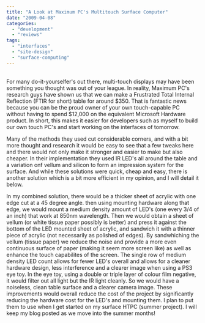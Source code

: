 ```yaml
---
title: "A Look at Maximum PC's Multitouch Surface Computer"
date: "2009-04-08"
categories: 
  - "development"
  - "reviews"
tags: 
  - "interfaces"
  - "site-design"
  - "surface-computing"
---
```


   
For many do-it-yourselfer's out there, multi-touch displays may have been something you thought was out of your league. In reality, Maximum PC's research guys have shown us that we can make a Frustrated Total Internal Reflection (FTIR for short) table for around $350. That is fantastic news because you can be the proud owner of your own touch-capable PC without having to spend $12,000 on the equivalent Microsoft Hardware product. In short, this makes it easier for developers such as myself to build our own touch PC's and start working on the interfaces of tomorrow.

Many of the methods they used cut considerable corners, and with a bit more thought and research it would be easy to see that a few tweaks here and there would not only make it stronger and easier to make but also cheaper. In their implementation they used IR LED's all around the table and a variation onf vellum and silicon to form an impression system for the surface. And while these solutions were quick, cheap and easy, there is another solution which is a bit more efficient in my opinion, and I will detail it below.

In my combined solution, there would be a thicker sheet of acrylic with one edge cut at a 45 degree angle. then using mounting hardware along that edge, we would mount a medium density amount of LED's (one every 3/4 of an inch) that work at 850nm wavelength. Then we would obtain a sheet of vellum (or white tissue paper possibly is better) and press it against the bottom of the LED mounted sheet of acrylic, and sandwich it with a thinner piece of acrylic (not necessarily as polished of edges). By sandwhiching the vellum (tissue paper) we reduce the noise and provide a more even continuous surface of paper (making it seem more screen like) as well as enhance the touch capabilites of the screen. The single row of medium density LED count allows for fewer LED's overall and allows for a cleaner hardware design, less interference and a clearer image when using a PS3 eye toy. In the eye toy, using a double or triple layer of colour film negative, it would filter out all light but the IR light cleanly. So we would have a noiseless, clean table surface and a clearer camera image. These improvements would overall reduce the cost of the project by significantly reducing the hardware cost for the LED's and mounting them. I plan to put them to use when I get started on my surface HTPC (summer project). I will keep my blog posted as we move into the summer months!
